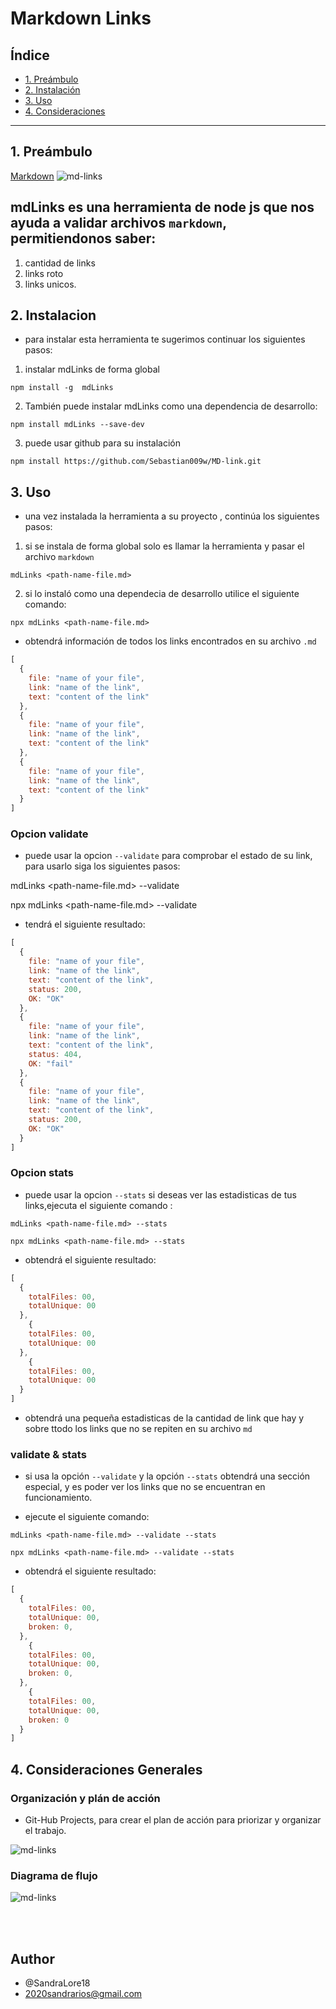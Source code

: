 # Markdown Links

## Índice

* [1. Preámbulo](#1-preámbulo)
* [2. Instalación](#2-instalacion)
* [3. Uso](#3-Uso)
* [4. Consideraciones](#4-Consideraciones-Generales)


***

## 1. Preámbulo

[Markdown](https://es.wikipedia.org/wiki/Markdown)
![md-links](./assets/img/markdown.png)

## mdLinks es una herramienta de node js que nos ayuda a validar archivos `markdown`, permitiendonos saber:

1. cantidad de links
2. links roto
3. links unicos.

## 2. Instalacion

- para instalar esta herramienta te sugerimos continuar los siguientes pasos:

1. instalar mdLinks de forma global

````
npm install -g  mdLinks
````

2. También puede instalar mdLinks como una dependencia de desarrollo:

````
npm install mdLinks --save-dev
````

3. puede usar github para su instalación

````
npm install https://github.com/Sebastian009w/MD-link.git
````
## 3. Uso

- una vez instalada la herramienta a su proyecto , continúa los siguientes pasos:

1. si se instala de forma global solo es llamar la herramienta y pasar el archivo `markdown`

````
mdLinks <path-name-file.md>
````

2. si lo instaló como una dependecia de desarrollo utilice el siguiente comando:

````
npx mdLinks <path-name-file.md>
````

- obtendrá información de todos los links encontrados en su archivo `.md`

````js
[
  {
    file: "name of your file",
    link: "name of the link",
    text: "content of the link"
  },
  {
    file: "name of your file",
    link: "name of the link",
    text: "content of the link"
  },
  {
    file: "name of your file",
    link: "name of the link",
    text: "content of the link"
  }
]
````

### Opcion validate

- puede usar la opcion `--validate` para comprobar el estado de su link, para usarlo siga los siguientes pasos:


mdLinks <path-name-file.md> --validate



npx mdLinks <path-name-file.md> --validate


- tendrá el siguiente resultado:


````js
[
  {
    file: "name of your file",
    link: "name of the link",
    text: "content of the link",
    status: 200,
    OK: "OK"
  },
  {
    file: "name of your file",
    link: "name of the link",
    text: "content of the link",
    status: 404,
    OK: "fail"
  },
  {
    file: "name of your file",
    link: "name of the link",
    text: "content of the link",
    status: 200,
    OK: "OK"
  }
]
````

### Opcion stats

- puede usar la opcion `--stats` si deseas ver las estadisticas de tus links,ejecuta el siguiente comando :

````
mdLinks <path-name-file.md> --stats
````

````
npx mdLinks <path-name-file.md> --stats
````

- obtendrá el siguiente resultado:

````js
[
  {
    totalFiles: 00,
    totalUnique: 00
  },
    {
    totalFiles: 00,
    totalUnique: 00
  },
    {
    totalFiles: 00,
    totalUnique: 00
  }
]
````

- obtendrá una pequeña estadisticas de la cantidad de link que hay y sobre ttodo los links que no se repiten en su archivo `md`

### validate & stats

- si usa la opción `--validate` y la opción `--stats` obtendrá una sección especial, y es poder ver los links que no se encuentran en funcionamiento.

- ejecute el siguiente comando:

````
mdLinks <path-name-file.md> --validate --stats
````

````
npx mdLinks <path-name-file.md> --validate --stats
````

- obtendrá el siguiente resultado:

````js
[
  {
    totalFiles: 00,
    totalUnique: 00,
    broken: 0,
  },
    {
    totalFiles: 00,
    totalUnique: 00,
    broken: 0,
  },
    {
    totalFiles: 00,
    totalUnique: 00,
    broken: 0
  }
]
````

## 4. Consideraciones Generales

### Organización y plán de acción

- Git-Hub Projects, para crear el plan de acción para priorizar y organizar el trabajo.

![md-links](./assets/img/milestones.PNG)

### Diagrama de flujo

![md-links](./assets/img/diagram.png)

<br><br>
## Author

- @SandraLore18
- 2020sandrarios@gmail.com

